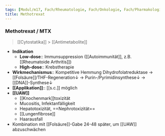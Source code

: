 ```yaml
---
tags: [Modul/m17, Fach/Rheumatologie, Fach/Onkologie, Fach/Pharmakologie/Medikament/Wirkstoff]
title: Methotrexat
---
```

### Methotrexat / MTX 
> [[Cytostatika]] > [[Antimetabolite]]
- **Indikation**
	- **Low-dose**:: Immunsuppression ([[Autoimmunität]], z.B. [[Rheumatoide Arthritis]])
	- **High-dose**:: Krebstherapie
- **Wirkmechanismus**:: Kompetitive Hemmung Dihydrofolatreduktase → [[Folsäure]]/THF-Regeneration↓ → Purin-/Pyrimidinsynthese↓ → [[DNA]]-Synthese↓ 
- **[[Applikation]]**:: [[s.c.]] möglich
- **[[UAW]]**
	- [[Knochenmark]]toxizität
	- Mucositis, Infektanfälligkeit
	- Hepatotoxizität, ==Nephrotoxizität==
	- [[Lungenfibrose]]
	- Haarausfall
- Kombination mit [[Folsäure]]-Gabe 24-48 später, um [[UAW]] abzuschwächen